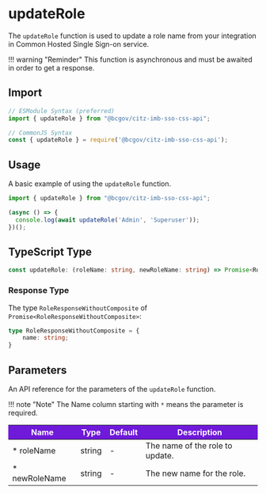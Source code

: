 # updateRole

The `updateRole` function is used to update a role name from your integration in Common Hosted Single Sign-on service.

!!! warning "Reminder"
    This function is asynchronous and must be awaited in order to get a response.

## Import

```JavaScript
// ESModule Syntax (preferred)
import { updateRole } from "@bcgov/citz-imb-sso-css-api";

// CommonJS Syntax
const { updateRole } = require('@bcgov/citz-imb-sso-css-api');
```

## Usage

A basic example of using the `updateRole` function.

```JavaScript
import { updateRole } from "@bcgov/citz-imb-sso-css-api";

(async () => {
  console.log(await updateRole('Admin', 'Superuser'));
})();
```

## TypeScript Type

<!-- The following code block is auto generated when types in the package change. -->
<!-- TYPE: updateRole -->
```TypeScript
const updateRole: (roleName: string, newRoleName: string) => Promise<RoleResponseWithoutComposite>;
```

### Response Type

The type `RoleResponseWithoutComposite` of `Promise<RoleResponseWithoutComposite>`:

<!-- The following code block is auto generated when types in the package change. -->
<!-- TYPE: RoleResponseWithoutComposite -->
```TypeScript
type RoleResponseWithoutComposite = {
    name: string;
}
```

## Parameters

An API reference for the parameters of the `updateRole` function.

!!! note "Note"
    The Name column starting with `*` means the parameter is required.

<table>
  <!-- Table columns -->
  <thead>
    <tr>
      <th style="background: #6f19d9; color: white;">Name</th>
      <th style="background: #6f19d9; color: white;">Type</th>
      <th style="background: #6f19d9; color: white;">Default</th>
      <th style="background: #6f19d9; color: white;">Description</th>
    </tr>
  </thead>

  <!-- Table rows -->
  <tbody>
    <tr>
      <td>* roleName</td>
      <td>string</td>
      <td>-</td>
      <td>The name of the role to update.</td>
    </tr>
    <tr>
      <td>* newRoleName</td>
      <td>string</td>
      <td>-</td>
      <td>The new name for the role.</td>
    </tr>
  </tbody>
</table>
